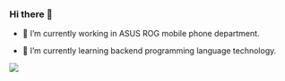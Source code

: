 ### Hi there 👋
- 🔭 I’m currently working in ASUS ROG mobile phone department.

- 🌱 I’m currently learning backend programming language technology.

<img src="https://github-readme-stats.vercel.app/api/top-langs?username=LAI-Recycle&layout=compact"/>
